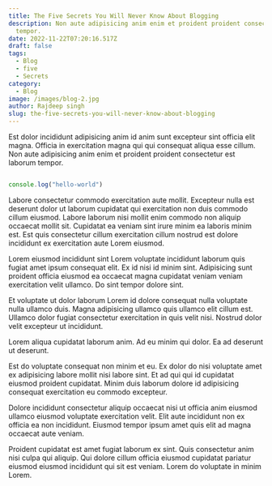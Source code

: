 ```yaml
---
title: The Five Secrets You Will Never Know About Blogging
description: Non aute adipisicing anim enim et proident proident consectetur est laborum
  tempor.
date: 2022-11-22T07:20:16.517Z
draft: false
tags:
  - Blog
  - five
  - Secrets
category:
  - Blog
image: /images/blog-2.jpg
author: Rajdeep singh
slug: the-five-secrets-you-will-never-know-about-blogging
---
```


Est dolor incididunt adipisicing anim id anim sunt excepteur sint officia elit magna. Officia in exercitation magna qui qui consequat aliqua esse cillum. Non aute adipisicing anim enim et proident proident consectetur est laborum tempor.

```javascript 

console.log("hello-world")

```

Labore consectetur commodo exercitation aute mollit. Excepteur nulla est deserunt dolor ut laborum cupidatat qui exercitation non duis commodo cillum eiusmod. Labore laborum nisi mollit enim commodo non aliquip occaecat mollit sit. Cupidatat ea veniam sint irure minim ea laboris minim est. Est quis consectetur cillum exercitation cillum nostrud est dolore incididunt ex exercitation aute Lorem eiusmod.

Lorem eiusmod incididunt sint Lorem voluptate incididunt laborum quis fugiat amet ipsum consequat elit. Ex id nisi id minim sint. Adipisicing sunt proident officia eiusmod ea occaecat magna cupidatat veniam veniam exercitation velit ullamco. Do sint tempor dolore sint.

Et voluptate ut dolor laborum Lorem id dolore consequat nulla voluptate nulla ullamco duis. Magna adipisicing ullamco quis ullamco elit cillum est. Ullamco dolor fugiat consectetur exercitation in quis velit nisi. Nostrud dolor velit excepteur ut incididunt.

Lorem aliqua cupidatat laborum anim. Ad eu minim qui dolor. Ea ad deserunt ut deserunt.

Est do voluptate consequat non minim et eu. Ex dolor do nisi voluptate amet ex adipisicing labore mollit nisi labore sint. Et ad qui qui id cupidatat eiusmod proident cupidatat. Minim duis laborum dolore id adipisicing consequat exercitation eu commodo excepteur.

Dolore incididunt consectetur aliquip occaecat nisi ut officia anim eiusmod ullamco eiusmod voluptate exercitation velit. Elit aute incididunt non ex officia ea non incididunt. Eiusmod tempor ipsum amet quis elit ad magna occaecat aute veniam.

Proident cupidatat est amet fugiat laborum ex sint. Quis consectetur anim nisi culpa qui aliquip. Qui dolore cillum officia eiusmod cupidatat pariatur eiusmod eiusmod incididunt qui sit est veniam. Lorem do voluptate in minim Lorem.
